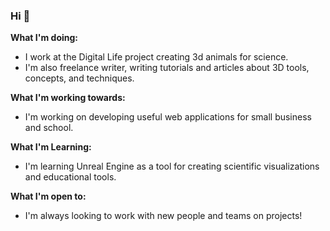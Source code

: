 ### Hi 👋

**What I'm doing:** 
- I work at the Digital Life project creating 3d animals for science.
- I'm also freelance writer, writing tutorials and articles about 3D tools, concepts, and techniques. 

**What I'm working towards:** 
- I'm working on developing useful web applications for small business and school.

**What I'm Learning:**
- I'm learning Unreal Engine as a tool for creating scientific visualizations and educational tools.

**What I'm open to:** 
- I'm always looking to work with new people and teams on projects!
